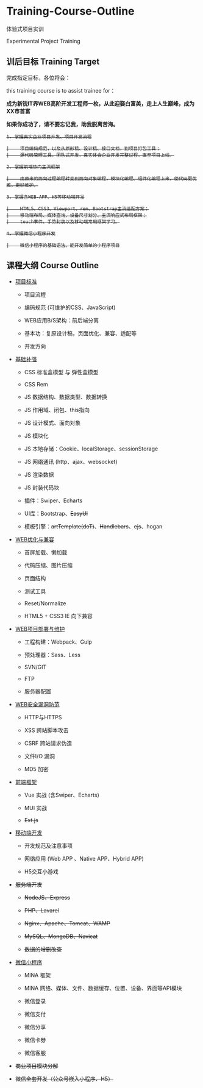 # Training-Course-Outline

体验式项目实训

Experimental Project Training

## 训后目标 Training Target

完成指定目标，各位将会：

this training course is to assist trainee for：

**成为新锐IT界WEB高阶开发工程师一枚，从此迎娶白富美，走上人生巅峰，成为XX市首富**

**如果你成功了，请不要忘记我，助我脱离苦海。**

<s>

    1. 掌握真实企业项目开发、项目开发流程
    
    |    项目编码规范，以及从原形稿、设计稿、接口文档，到项目打包工具；
    |    源代码管理工具，团队式开发，真实体会企业开发完整过程，直至项目上线。
    
    2. 掌握前端热门主流框架
    
    |    由原来的面向过程编程转变到面向对象编程，模块化编程、组件化编程上来，使代码更优雅，更好维护。
    
    3. 掌握含WEB-APP、H5等移动端开发
    
    |    HTML5、CSS3、Viewport、rem、Bootstrap主流适配方案；
    |    移动端布局、媒体查询，设备尺寸划分、主流响应式布局框架；
    |    touch事件、手势封装以及移动端常用框架学习。
    
    4. 掌握微信小程序开发
    
    |    微信小程序的基础语法、能开发简单的小程序项目

</s>

## 课程大纲 Course Outline

* [项目标准](https://github.com/tongjiaqi/Training-Course-Outline/wiki/%E9%A1%B9%E7%9B%AE%E6%A0%87%E5%87%86)

  * 项目流程
 
  * 编码规范 (可维护的CSS、JavaScript)
  
  * WEB应用B/S架构：前后端分离
  
  * 基本功：复原设计稿，页面优化、兼容、适配等
  
  * 开发方向

* [基础补强](https://github.com/tongjiaqi/Training-Course-Outline/wiki/%E5%9F%BA%E7%A1%80%E8%A1%A5%E5%BC%BA)

  * CSS 标准盒模型 与 弹性盒模型
  
  * CSS Rem
  
  * JS 数据结构、数据类型、数据转换
  
  * JS 作用域、闭包、this指向
  
  * JS 设计模式、面向对象
  
  * JS 模块化
  
  * JS 本地存储：Cookie、localStorage、sessionStorage
  
  * JS 网络通讯 (http、ajax、websocket)
  
  * JS 渲染数据
  
  * JS 封装代码块

  * 插件：Swiper、Echarts
  
  * UI库：Bootstrap、<s>EasyUI</s>
  
  * 模板引擎：<s>artTemplate(doT)</s>、<s>Handlebars</s>、<s>ejs</s>、hogan

* [WEB优化与兼容](https://github.com/tongjiaqi/Training-Course-Outline/wiki/WEB%E4%BC%98%E5%8C%96%E4%B8%8E%E5%85%BC%E5%AE%B9)

  * 首屏加载、懒加载
  
  * 代码压缩、图片压缩
  
  * 页面结构
  
  * 测试工具
  
  * Reset/Normalize
  
  * HTML5 + CSS3 IE 向下兼容

* [WEB项目部署与维护](https://github.com/tongjiaqi/Training-Course-Outline/wiki/WEB%E9%A1%B9%E7%9B%AE%E9%83%A8%E7%BD%B2%E4%B8%8E%E7%BB%B4%E6%8A%A4)

  * 工程构建：Webpack、Gulp
  
  * 预处理器：Sass、Less

  * SVN/GIT
  
  * FTP
  
  * 服务器配置

* [WEB安全漏洞防范](https://github.com/tongjiaqi/Training-Course-Outline/wiki/WEB%E5%AE%89%E5%85%A8%E6%BC%8F%E6%B4%9E%E9%98%B2%E8%8C%83)

  * HTTP与HTTPS
  
  * XSS 跨站脚本攻击
  
  * CSRF 跨站请求伪造
  
  * 文件I/O 漏洞
  
  * MD5 加密

* [前端框架](https://github.com/tongjiaqi/Training-Course-Outline/wiki/%E5%89%8D%E7%AB%AF%E6%A1%86%E6%9E%B6)

  * Vue 实战 (含Swiper、Echarts)
  
  * MUI 实战
  
  * <s>Ext.js</s>
  
* [移动端开发](https://github.com/tongjiaqi/Training-Course-Outline/wiki/%E7%A7%BB%E5%8A%A8%E7%AB%AF%E5%BC%80%E5%8F%91)

  * 开发规范及注意事项
  
  * 网络应用 (Web APP 、Native APP、Hybrid APP)
  
  * H5交互小游戏

* <s>服务端开发</s>

  *  <s>NodeJS、Express</s>
  
  *  <s>PHP、Lavarel</s>
  
  *  <s>Nginx、Apache、Tomcat、WAMP</s>

  *  <s>MySQL、MongoDB、Navicat</s>
  
  *  <s>数据的增删改查</s>

* [微信小程序](https://github.com/tongjiaqi/Training-Course-Outline/wiki/%E5%BE%AE%E4%BF%A1%E5%B0%8F%E7%A8%8B%E5%BA%8F)

  *  MINA 框架
  
  *  MINA 网络、媒体、文件、数据缓存、位置、设备、界面等API模块

  *  微信登录
  
  *  微信支付
  
  *  微信分享
  
  *  微信卡劵
  
  *  微信客服

* <s>商业项目模块分解</s>

* <s>微信全套开发（公众号嵌入小程序、H5）</s>
